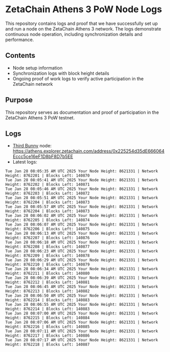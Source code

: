 # ZetaChain Athens 3 PoW Node Logs
This repository contains logs and proof that we have successfully set up and run a node on the ZetaChain Athens 3 network. The logs demonstrate continuous node operation, including synchronization details and performance.

## Contents
- Node setup information
- Synchronization logs with block height details
- Ongoing proof of work logs to verify active participation in the ZetaChain network

## Purpose
This repository serves as documentation and proof of participation in the ZetaChain Athens 3 PoW testnet.

## Logs

- [Third Bunny](https://thirdbunny.xyz/) node: https://athens.explorer.zetachain.com/address/0x225254d35dE666064Eccc5ce16eF1D8bF8D7b5EE
- Latest logs:
```
Tue Jan 28 08:05:35 AM UTC 2025 Your Node Height: 8621331 | Network Height: 8762201 | Blocks Left: 140870
Tue Jan 28 08:05:41 AM UTC 2025 Your Node Height: 8621331 | Network Height: 8762202 | Blocks Left: 140871
Tue Jan 28 08:05:46 AM UTC 2025 Your Node Height: 8621331 | Network Height: 8762203 | Blocks Left: 140872
Tue Jan 28 08:05:51 AM UTC 2025 Your Node Height: 8621331 | Network Height: 8762204 | Blocks Left: 140873
Tue Jan 28 08:05:57 AM UTC 2025 Your Node Height: 8621331 | Network Height: 8762204 | Blocks Left: 140873
Tue Jan 28 08:06:02 AM UTC 2025 Your Node Height: 8621331 | Network Height: 8762205 | Blocks Left: 140874
Tue Jan 28 08:06:07 AM UTC 2025 Your Node Height: 8621331 | Network Height: 8762206 | Blocks Left: 140875
Tue Jan 28 08:06:13 AM UTC 2025 Your Node Height: 8621331 | Network Height: 8762207 | Blocks Left: 140876
Tue Jan 28 08:06:18 AM UTC 2025 Your Node Height: 8621331 | Network Height: 8762208 | Blocks Left: 140877
Tue Jan 28 08:06:23 AM UTC 2025 Your Node Height: 8621331 | Network Height: 8762209 | Blocks Left: 140878
Tue Jan 28 08:06:29 AM UTC 2025 Your Node Height: 8621331 | Network Height: 8762210 | Blocks Left: 140879
Tue Jan 28 08:06:34 AM UTC 2025 Your Node Height: 8621331 | Network Height: 8762211 | Blocks Left: 140880
Tue Jan 28 08:06:39 AM UTC 2025 Your Node Height: 8621331 | Network Height: 8762212 | Blocks Left: 140881
Tue Jan 28 08:06:45 AM UTC 2025 Your Node Height: 8621331 | Network Height: 8762213 | Blocks Left: 140882
Tue Jan 28 08:06:50 AM UTC 2025 Your Node Height: 8621331 | Network Height: 8762214 | Blocks Left: 140883
Tue Jan 28 08:06:55 AM UTC 2025 Your Node Height: 8621331 | Network Height: 8762214 | Blocks Left: 140883
Tue Jan 28 08:07:00 AM UTC 2025 Your Node Height: 8621331 | Network Height: 8762215 | Blocks Left: 140884
Tue Jan 28 08:07:06 AM UTC 2025 Your Node Height: 8621331 | Network Height: 8762216 | Blocks Left: 140885
Tue Jan 28 08:07:11 AM UTC 2025 Your Node Height: 8621331 | Network Height: 8762217 | Blocks Left: 140886
Tue Jan 28 08:07:17 AM UTC 2025 Your Node Height: 8621331 | Network Height: 8762218 | Blocks Left: 140887
```
